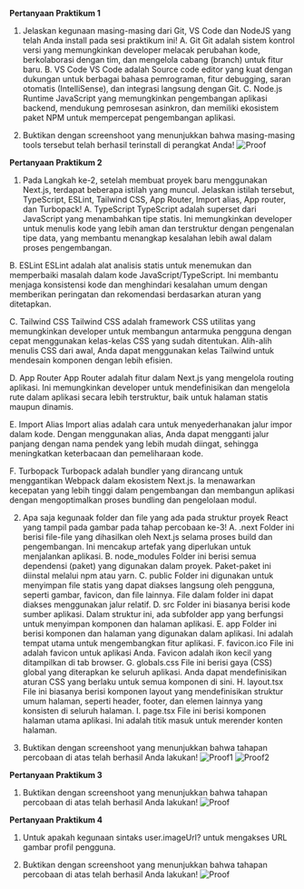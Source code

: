 **Pertanyaan Praktikum 1**
1. Jelaskan kegunaan masing-masing dari Git, VS Code dan NodeJS yang telah Anda install pada sesi praktikum ini!
A. Git
Git adalah sistem kontrol versi yang memungkinkan developer melacak perubahan kode, berkolaborasi dengan tim, dan mengelola cabang (branch) untuk fitur baru.
B. VS Code
VS Code adalah Source code editor yang kuat dengan dukungan untuk berbagai bahasa pemrograman, fitur debugging, saran otomatis (IntelliSense), dan integrasi langsung dengan Git.
C. Node.js
Runtime JavaScript yang memungkinkan pengembangan aplikasi backend, mendukung pemrosesan asinkron, dan memiliki ekosistem paket NPM untuk mempercepat pengembangan aplikasi.

2. Buktikan dengan screenshoot yang menunjukkan bahwa masing-masing tools tersebut telah berhasil terinstall di perangkat Anda!
![Proof](https://drive.google.com/file/d/1t-K1iUU3tjrnba262u7Pv9extwFnoTfE/view?usp=sharing)


**Pertanyaan Praktikum 2**
1. Pada Langkah ke-2, setelah membuat proyek baru menggunakan Next.js, terdapat beberapa istilah yang muncul. Jelaskan istilah tersebut, TypeScript, ESLint, Tailwind CSS, App Router, Import alias, App router, dan Turbopack!
A. TypeScript
TypeScript adalah superset dari JavaScript yang menambahkan tipe statis. Ini memungkinkan developer untuk menulis kode yang lebih aman dan terstruktur dengan pengenalan tipe data, yang membantu menangkap kesalahan lebih awal dalam proses pengembangan.

B. ESLint
ESLint adalah alat analisis statis untuk menemukan dan memperbaiki masalah dalam kode JavaScript/TypeScript. Ini membantu menjaga konsistensi kode dan menghindari kesalahan umum dengan memberikan peringatan dan rekomendasi berdasarkan aturan yang ditetapkan.

C. Tailwind CSS
Tailwind CSS adalah framework CSS utilitas yang memungkinkan developer untuk membangun antarmuka pengguna dengan cepat menggunakan kelas-kelas CSS yang sudah ditentukan. Alih-alih menulis CSS dari awal, Anda dapat menggunakan kelas Tailwind untuk mendesain komponen dengan lebih efisien.

D. App Router
App Router adalah fitur dalam Next.js yang mengelola routing aplikasi. Ini memungkinkan developer untuk mendefinisikan dan mengelola rute dalam aplikasi secara lebih terstruktur, baik untuk halaman statis maupun dinamis.

E. Import Alias
Import alias adalah cara untuk menyederhanakan jalur impor dalam kode. Dengan menggunakan alias, Anda dapat mengganti jalur panjang dengan nama pendek yang lebih mudah diingat, sehingga meningkatkan keterbacaan dan pemeliharaan kode.

F. Turbopack
Turbopack adalah bundler yang dirancang untuk menggantikan Webpack dalam ekosistem Next.js. Ia menawarkan kecepatan yang lebih tinggi dalam pengembangan dan membangun aplikasi dengan mengoptimalkan proses bundling dan pengelolaan modul.

2. Apa saja kegunaak folder dan file yang ada pada struktur proyek React yang tampil pada gambar pada tahap percobaan ke-3!
A. .next
Folder ini berisi file-file yang dihasilkan oleh Next.js selama proses build dan pengembangan. Ini mencakup artefak yang diperlukan untuk menjalankan aplikasi.
B. node_modules
Folder ini berisi semua dependensi (paket) yang digunakan dalam proyek. Paket-paket ini diinstal melalui npm atau yarn.
C. public
Folder ini digunakan untuk menyimpan file statis yang dapat diakses langsung oleh pengguna, seperti gambar, favicon, dan file lainnya. File dalam folder ini dapat diakses menggunakan jalur relatif.
D. src
Folder ini biasanya berisi kode sumber aplikasi. Dalam struktur ini, ada subfolder app yang berfungsi untuk menyimpan komponen dan halaman aplikasi.
E. app
Folder ini berisi komponen dan halaman yang digunakan dalam aplikasi. Ini adalah tempat utama untuk mengembangkan fitur aplikasi.
F. favicon.ico
File ini adalah favicon untuk aplikasi Anda. Favicon adalah ikon kecil yang ditampilkan di tab browser.
G. globals.css
File ini berisi gaya (CSS) global yang diterapkan ke seluruh aplikasi. Anda dapat mendefinisikan aturan CSS yang berlaku untuk semua komponen di sini.
H. layout.tsx
File ini biasanya berisi komponen layout yang mendefinisikan struktur umum halaman, seperti header, footer, dan elemen lainnya yang konsisten di seluruh halaman.
I. page.tsx
File ini berisi komponen halaman utama aplikasi. Ini adalah titik masuk untuk merender konten halaman.

3. Buktikan dengan screenshoot yang menunjukkan bahwa tahapan percobaan di atas telah berhasil Anda lakukan!
![Proof1](https://drive.google.com/file/d/1DFGHjf5HMn0RJf_4zg-b0JWmoYklRTuc/view?usp=sharing)
![Proof2](https://drive.google.com/file/d/1_sWl1xQYgaLuu8JX4fK-xAxDMHmX_4-Q/view?usp=sharing)

**Pertanyaan Praktikum 3**
1. Buktikan dengan screenshoot yang menunjukkan bahwa tahapan percobaan di atas telah berhasil Anda lakukan!
![Proof](https://drive.google.com/file/d/1_sWl1xQYgaLuu8JX4fK-xAxDMHmX_4-Q/view?usp=sharing)

**Pertanyaan Praktikum 4**
1. Untuk apakah kegunaan sintaks user.imageUrl?
untuk mengakses URL gambar profil pengguna.

2. Buktikan dengan screenshoot yang menunjukkan bahwa tahapan percobaan di atas telah berhasil Anda lakukan!
![Proof](https://drive.google.com/file/d/1_sWl1xQYgaLuu8JX4fK-xAxDMHmX_4-Q/view?usp=sharing)